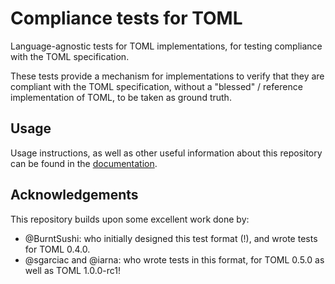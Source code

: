 # Compliance tests for TOML

Language-agnostic tests for TOML implementations, for testing compliance with the TOML specification.

These tests provide a mechanism for implementations to verify that they are compliant with the TOML specification, without a "blessed" / reference implementation of TOML, to be taken as ground truth.

## Usage

Usage instructions, as well as other useful information about this repository can be found in the [documentation](docs/).

## Acknowledgements

This repository builds upon some excellent work done by:

- @BurntSushi: who initially designed this test format (!), and wrote tests for TOML 0.4.0.
- @sgarciac and @iarna: who wrote tests in this format, for TOML 0.5.0 as well as TOML 1.0.0-rc1!
